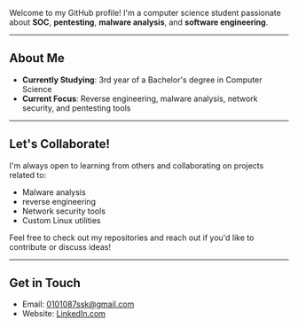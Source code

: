 
Welcome to my GitHub profile! I'm a computer science student passionate about **SOC**, **pentesting**, **malware analysis**, and **software engineering**.

---

## About Me

- **Currently Studying**: 3rd year of a Bachelor's degree in Computer Science
- **Current Focus**: Reverse engineering, malware analysis, network security, and pentesting tools

---

## Let's Collaborate!
I'm always open to learning from others and collaborating on projects related to:

- Malware analysis
- reverse engineering
- Network security tools
- Custom Linux utilities

Feel free to check out my repositories and reach out if you'd like to contribute or discuss ideas!

---

## Get in Touch

- Email: [0101087ssk@gmail.com](mailto:0101087ssk@gmail.com)
- Website: [LinkedIn.com](https://www.linkedin.com/in/%EC%8A%B9%EC%88%98-%EA%B9%80-8833362b3/)
